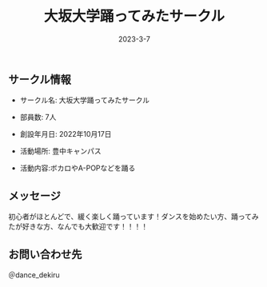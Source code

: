 ﻿---
title: '大坂大学踊ってみたサークル'
excerpt: ''
date: '2023-3-7'
iconImage: '/assets/011/icon.png'

ogImage:
  url: '/assets/011/icon.png'
tags:
  - 'サークル'
  
---

## サークル情報
- サークル名: 大坂大学踊ってみたサークル
- 部員数: 7人
- 創設年月日: 2022年10月17日
- 活動場所: 豊中キャンパス

- 活動内容:ボカロやA-POPなどを踊る

## メッセージ
初心者がほとんどで、緩く楽しく踊っています！ダンスを始めたい方、踊ってみたが好きな方、なんでも大歓迎です！！！！

## お問い合わせ先
＠dance_dekiru

